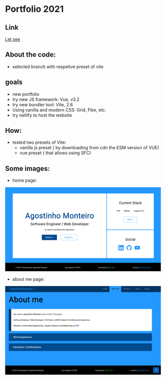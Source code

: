 # Portfolio 2021

## Link

[Let see](https://ampmonteiro-2021.netlify.app/)

## About the code:

- selected branch with respetive preset of vite

## goals

- new portfolio
- try new JS framework: Vue, v3.2
- try new bundler tool: Vite, 2.6
- Using vanilla and modern CSS: Grid, Flex, etc.
- try netlify to host the website

## How:

- tested two presets of Vite:
  - vanilla js preset ( by downloading from cdn the ESM version of VUE)
  - vue preset ( that allows using SFC)

## Some images:

- home page:

![Home Page](/main-page.png 'Home Page')

- about me page:

![About Me](/about.png 'About Me Page')
